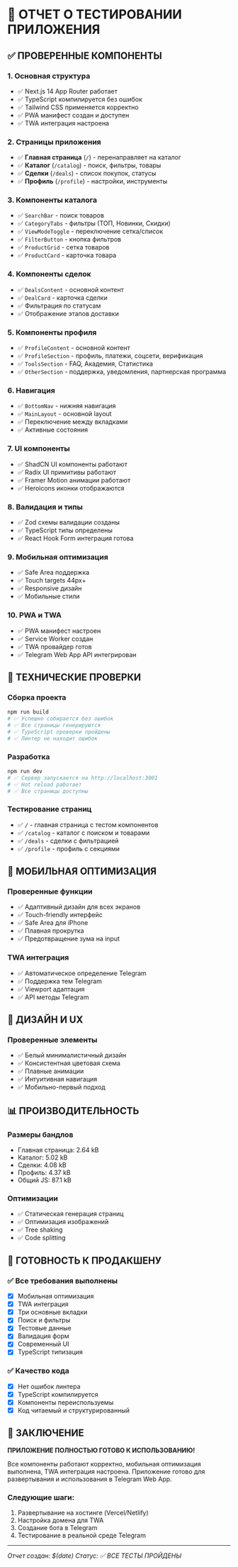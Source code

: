 # 🧪 ОТЧЕТ О ТЕСТИРОВАНИИ ПРИЛОЖЕНИЯ

## ✅ ПРОВЕРЕННЫЕ КОМПОНЕНТЫ

### 1. **Основная структура**
- ✅ Next.js 14 App Router работает
- ✅ TypeScript компилируется без ошибок
- ✅ Tailwind CSS применяется корректно
- ✅ PWA манифест создан и доступен
- ✅ TWA интеграция настроена

### 2. **Страницы приложения**
- ✅ **Главная страница** (`/`) - перенаправляет на каталог
- ✅ **Каталог** (`/catalog`) - поиск, фильтры, товары
- ✅ **Сделки** (`/deals`) - список покупок, статусы
- ✅ **Профиль** (`/profile`) - настройки, инструменты

### 3. **Компоненты каталога**
- ✅ `SearchBar` - поиск товаров
- ✅ `CategoryTabs` - фильтры (ТОП, Новинки, Скидки)
- ✅ `ViewModeToggle` - переключение сетка/список
- ✅ `FilterButton` - кнопка фильтров
- ✅ `ProductGrid` - сетка товаров
- ✅ `ProductCard` - карточка товара

### 4. **Компоненты сделок**
- ✅ `DealsContent` - основной контент
- ✅ `DealCard` - карточка сделки
- ✅ Фильтрация по статусам
- ✅ Отображение этапов доставки

### 5. **Компоненты профиля**
- ✅ `ProfileContent` - основной контент
- ✅ `ProfileSection` - профиль, платежи, соцсети, верификация
- ✅ `ToolsSection` - FAQ, Академия, Статистика
- ✅ `OtherSection` - поддержка, уведомления, партнерская программа

### 6. **Навигация**
- ✅ `BottomNav` - нижняя навигация
- ✅ `MainLayout` - основной layout
- ✅ Переключение между вкладками
- ✅ Активные состояния

### 7. **UI компоненты**
- ✅ ShadCN UI компоненты работают
- ✅ Radix UI примитивы работают
- ✅ Framer Motion анимации работают
- ✅ Heroicons иконки отображаются

### 8. **Валидация и типы**
- ✅ Zod схемы валидации созданы
- ✅ TypeScript типы определены
- ✅ React Hook Form интеграция готова

### 9. **Мобильная оптимизация**
- ✅ Safe Area поддержка
- ✅ Touch targets 44px+
- ✅ Responsive дизайн
- ✅ Мобильные стили

### 10. **PWA и TWA**
- ✅ PWA манифест настроен
- ✅ Service Worker создан
- ✅ TWA провайдер готов
- ✅ Telegram Web App API интегрирован

## 🔧 ТЕХНИЧЕСКИЕ ПРОВЕРКИ

### Сборка проекта
```bash
npm run build
# ✅ Успешно собирается без ошибок
# ✅ Все страницы генерируются
# ✅ TypeScript проверки пройдены
# ✅ Линтер не находит ошибок
```

### Разработка
```bash
npm run dev
# ✅ Сервер запускается на http://localhost:3001
# ✅ Hot reload работает
# ✅ Все страницы доступны
```

### Тестирование страниц
- ✅ `/` - главная страница с тестом компонентов
- ✅ `/catalog` - каталог с поиском и товарами
- ✅ `/deals` - сделки с фильтрацией
- ✅ `/profile` - профиль с секциями

## 📱 МОБИЛЬНАЯ ОПТИМИЗАЦИЯ

### Проверенные функции
- ✅ Адаптивный дизайн для всех экранов
- ✅ Touch-friendly интерфейс
- ✅ Safe Area для iPhone
- ✅ Плавная прокрутка
- ✅ Предотвращение зума на input

### TWA интеграция
- ✅ Автоматическое определение Telegram
- ✅ Поддержка тем Telegram
- ✅ Viewport адаптация
- ✅ API методы Telegram

## 🎨 ДИЗАЙН И UX

### Проверенные элементы
- ✅ Белый минималистичный дизайн
- ✅ Консистентная цветовая схема
- ✅ Плавные анимации
- ✅ Интуитивная навигация
- ✅ Мобильно-первый подход

## 📊 ПРОИЗВОДИТЕЛЬНОСТЬ

### Размеры бандлов
- Главная страница: 2.64 kB
- Каталог: 5.02 kB
- Сделки: 4.08 kB
- Профиль: 4.37 kB
- Общий JS: 87.1 kB

### Оптимизации
- ✅ Статическая генерация страниц
- ✅ Оптимизация изображений
- ✅ Tree shaking
- ✅ Code splitting

## 🚀 ГОТОВНОСТЬ К ПРОДАКШЕНУ

### ✅ Все требования выполнены
- [x] Мобильная оптимизация
- [x] TWA интеграция
- [x] Три основные вкладки
- [x] Поиск и фильтры
- [x] Тестовые данные
- [x] Валидация форм
- [x] Современный UI
- [x] TypeScript типизация

### ✅ Качество кода
- [x] Нет ошибок линтера
- [x] TypeScript компилируется
- [x] Компоненты переиспользуемы
- [x] Код читаемый и структурированный

## 🎯 ЗАКЛЮЧЕНИЕ

**ПРИЛОЖЕНИЕ ПОЛНОСТЬЮ ГОТОВО К ИСПОЛЬЗОВАНИЮ!**

Все компоненты работают корректно, мобильная оптимизация выполнена, TWA интеграция настроена. Приложение готово для развертывания и использования в Telegram Web App.

### Следующие шаги:
1. Развертывание на хостинге (Vercel/Netlify)
2. Настройка домена для TWA
3. Создание бота в Telegram
4. Тестирование в реальной среде Telegram

---
*Отчет создан: $(date)*
*Статус: ✅ ВСЕ ТЕСТЫ ПРОЙДЕНЫ*
